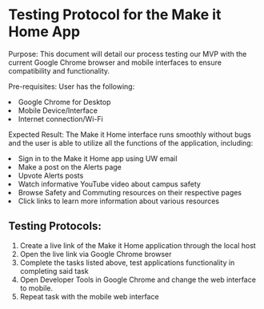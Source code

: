 <h1>Testing Protocol for the Make it Home App</h1>
<p>Purpose: This document will detail our process testing our MVP with the current Google Chrome browser and mobile interfaces to ensure compatibility and functionality.</p>

<p>Pre-requisites: User has the following:</p>
<li>Google Chrome for Desktop</li>
<li>Mobile Device/Interface</li>
<li>Internet connection/Wi-Fi</li>

<p>Expected Result: The Make it Home interface runs smoothly without bugs and the user is able to utilize all the functions of the application, including:</p>
<li>Sign in to the Make it Home app using UW email</li>
<li>Make a post on the Alerts page</li>
<li>Upvote Alerts posts</li>
<li>Watch informative YouTube video about campus safety</li>
<li>Browse Safety and Commuting resources on their respective pages</li>
<li>Click links to learn more information about various resources</li>

<h2>Testing Protocols:</h2>
<ol>
<li> Create a live link of the Make it Home application through the local host </li>
<li>Open the live link via Google Chrome browser</li>
<li>Complete the tasks listed above, test applications functionality in completing said task</li>
<li>Open Developer Tools in Google Chrome and change the web interface to mobile.</li>
<li>Repeat task with the mobile web interface</li>
</ol>
